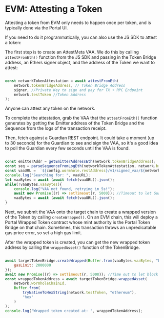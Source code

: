 # EVM: Attesting a Token

Attesting a token from EVM only needs to happen once per token, and is typically done via the Portal UI. 

If you need to do it programmatically, you can also use the JS SDK to attest a token:

The first step is to create an AttestMeta VAA. We do this by calling `attestFromEth()` function from the JS SDK and passing in the Token Bridge address, an Ethers signer object, and the address of the Token we want to attest:

```js

const networkTokenAttestation = await attestFromEth(
    network.tokenBridgeAddress, // Token Bridge Address
    signer, //Private Key to sign and pay for TX + RPC Endpoint
    network.testToken //Token Address
);

```

Anyone can attest any token on the network.

To complete the attestation, grab the VAA that the `attestFromEth()` function generates by getting the Emitter address of the Token Bridge and the Sequence from the logs of the transaction receipt. 

Then, fetch against a Guardian REST endpoint. It could take a moment (up to 30 seconds) for the Guardian to see and sign the VAA, so it's a good idea to poll the Guardian every few seconds until the VAA is found. 

```js

const emitterAddr = getEmitterAddressEth(network.tokenBridgeAddress);
const seq = parseSequenceFromLogEth(networkTokenAttestation, network.bridgeAddress);
const vaaURL =  `${config.wormhole.restAddress}/v1/signed_vaa/${network.wormholeChainId}/${emitterAddr}/${seq}`;
console.log("Searching for: ", vaaURL);
let vaaBytes = await (await fetch(vaaURL)).json();
while(!vaaBytes.vaaBytes){
    console.log("VAA not found, retrying in 5s!");
    await new Promise((r) => setTimeout(r, 5000)); //Timeout to let Guardiand pick up log and have VAA ready
    vaaBytes = await (await fetch(vaaURL)).json();
}

```

Next, we submit the VAA onto the target chain to create a wrapped version of the Token by calling `createWrapped()`. On an EVM chain, this will deploy a Portal Wrapped Token contract whose mint authority is the Portal Token Bridge on that chain. Sometimes, this transaction throws an unpredicatable gas price error, so set a high gas limit.

After the wrapped token is created, you can get the new wrapped token address by calling the `wrappedAsset()` function of the TokenBridge.

```js

await targetTokenBridge.createWrapped(Buffer.from(vaaBytes.vaaBytes, "base64"), {
    gasLimit: 2000000
});
await new Promise((r) => setTimeout(r, 5000)); //Time out to let block propagate
const wrappedTokenAddress = await targetTokenBridge.wrappedAsset(
    network.wormholeChainId,
    Buffer.from(
        tryNativeToHexString(network.testToken, "ethereum"),
        "hex"
    )
);
console.log("Wrapped token created at: ", wrappedTokenAddress);
```

